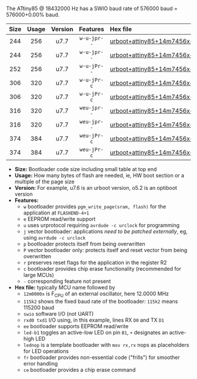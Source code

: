 The ATtiny85 @ 18432000 Hz has a SWIO baud rate of 576000 baud = 576000+0.00% baud.

|Size|Usage|Version|Features|Hex file|
|:-:|:-:|:-:|:-:|:--|
|244|256|u7.7|`w-u-jpr--`|[urboot+attiny85+14m7456x++460k8_swio_rxb4_txb3_led+b1.hex](https://raw.githubusercontent.com/stefanrueger/urboot.hex/main/mcus/attiny85/external_oscillator/fcpu+14m7456_Hz/br++460k8_bps/urboot+attiny85+14m7456x++460k8_swio_rxb4_txb3_led+b1.hex)|
|244|256|u7.7|`w-u-jpr--`|[urboot+attiny85+14m7456x++460k8_swio_rxb4_txb3_lednop.hex](https://raw.githubusercontent.com/stefanrueger/urboot.hex/main/mcus/attiny85/external_oscillator/fcpu+14m7456_Hz/br++460k8_bps/urboot+attiny85+14m7456x++460k8_swio_rxb4_txb3_lednop.hex)|
|252|256|u7.7|`w-u-jPr--`|[urboot+attiny85+14m7456x++460k8_swio_rxb4_txb3.hex](https://raw.githubusercontent.com/stefanrueger/urboot.hex/main/mcus/attiny85/external_oscillator/fcpu+14m7456_Hz/br++460k8_bps/urboot+attiny85+14m7456x++460k8_swio_rxb4_txb3.hex)|
|306|320|u7.7|`w-u-jPr-c`|[urboot+attiny85+14m7456x++460k8_swio_rxb4_txb3_led+b1_fr_ce.hex](https://raw.githubusercontent.com/stefanrueger/urboot.hex/main/mcus/attiny85/external_oscillator/fcpu+14m7456_Hz/br++460k8_bps/urboot+attiny85+14m7456x++460k8_swio_rxb4_txb3_led+b1_fr_ce.hex)|
|306|320|u7.7|`w-u-jPr-c`|[urboot+attiny85+14m7456x++460k8_swio_rxb4_txb3_lednop_fr_ce.hex](https://raw.githubusercontent.com/stefanrueger/urboot.hex/main/mcus/attiny85/external_oscillator/fcpu+14m7456_Hz/br++460k8_bps/urboot+attiny85+14m7456x++460k8_swio_rxb4_txb3_lednop_fr_ce.hex)|
|316|320|u7.7|`weu-jpr--`|[urboot+attiny85+14m7456x++460k8_swio_rxb4_txb3_ee_led+b1.hex](https://raw.githubusercontent.com/stefanrueger/urboot.hex/main/mcus/attiny85/external_oscillator/fcpu+14m7456_Hz/br++460k8_bps/urboot+attiny85+14m7456x++460k8_swio_rxb4_txb3_ee_led+b1.hex)|
|316|320|u7.7|`weu-jpr--`|[urboot+attiny85+14m7456x++460k8_swio_rxb4_txb3_ee_lednop.hex](https://raw.githubusercontent.com/stefanrueger/urboot.hex/main/mcus/attiny85/external_oscillator/fcpu+14m7456_Hz/br++460k8_bps/urboot+attiny85+14m7456x++460k8_swio_rxb4_txb3_ee_lednop.hex)|
|374|384|u7.7|`weu-jPr-c`|[urboot+attiny85+14m7456x++460k8_swio_rxb4_txb3_ee_led+b1_fr_ce.hex](https://raw.githubusercontent.com/stefanrueger/urboot.hex/main/mcus/attiny85/external_oscillator/fcpu+14m7456_Hz/br++460k8_bps/urboot+attiny85+14m7456x++460k8_swio_rxb4_txb3_ee_led+b1_fr_ce.hex)|
|374|384|u7.7|`weu-jPr-c`|[urboot+attiny85+14m7456x++460k8_swio_rxb4_txb3_ee_lednop_fr_ce.hex](https://raw.githubusercontent.com/stefanrueger/urboot.hex/main/mcus/attiny85/external_oscillator/fcpu+14m7456_Hz/br++460k8_bps/urboot+attiny85+14m7456x++460k8_swio_rxb4_txb3_ee_lednop_fr_ce.hex)|

- **Size:** Bootloader code size including small table at top end
- **Usage:** How many bytes of flash are needed, ie, HW boot section or a multiple of the page size
- **Version:** For example, u7.6 is an urboot version, o5.2 is an optiboot version
- **Features:**
  + `w` bootloader provides `pgm_write_page(sram, flash)` for the application at `FLASHEND-4+1`
  + `e` EEPROM read/write support
  + `u` uses urprotocol requiring `avrdude -c urclock` for programming
  + `j` vector bootloader: applications *need to be patched externally*, eg, using `avrdude -c urclock`
  + `p` bootloader protects itself from being overwritten
  + `P` vector bootloader only: protects itself and reset vector from being overwritten
  + `r` preserves reset flags for the application in the register R2
  + `c` bootloader provides chip erase functionality (recommended for large MCUs)
  + `-` corresponding feature not present
- **Hex file:** typically MCU name followed by
  + `12m0000x` is F<sub>CPU</sub> of an external oscillator, here 12.0000 MHz
  + `115k2` shows the fixed baud rate of the bootloader: `115k2` means 115200 baud
  + `swio` software I/O (not UART)
  + `rxd0 txd1` I/O using, in this example, lines RX `D0` and TX `D1`
  + `ee` bootloader supports EEPROM read/write
  + `led-b1` toggles an active-low LED on pin `B1`, `+` designates an active-high LED
  + `lednop` is a template bootloader with `mov rx,rx` nops as placeholders for LED operations
  + `fr` bootloader provides non-essential code ("frills") for smoother error handling
  + `ce` bootloader provides a chip erase command

